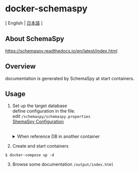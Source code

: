 # docker-schemaspy
[ English | [日本語](https://github.com/pp-develop/docker-schemaspy/blob/main/README.ja.md) ]

## About SchemaSpy
https://schemaspy.readthedocs.io/en/latest/index.html

## Overview
documentation is generated by SchemaSpy at start containers.

## Usage
1. Set up the target database  
define configuration in the file.  
edit `/schemaspy/schemaspy.properties`  
[ShemaSpy Configuration](https://schemaspy.readthedocs.io/en/latest/started.html#configuration)<br><br>   
    <details>
    <summary>When reference DB in another container</summary>

    Set network in docker-compose.yml
      ```
      example
      services:
        schemaspy:
          container_name: schemaspy
          image: schemaspy/schemaspy:snapshot
          volumes:
            - ./docker/schemaspy.properties:/schemaspy.properties
            - ./output:/output
          depends_on:
            - mysql
          tty: true
          environment:
            SCHEMASPY_OUTPUT: /output
          networks:
            - another_network

      networks:
        another_network:
          external: true
      ```
    </details>
2. Create and start containers
```
$ docker-compose up -d
```
3. Browse some documentation
`/output/index.html`
